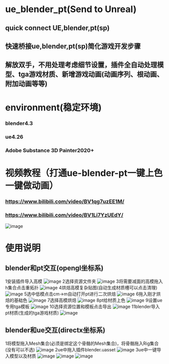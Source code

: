 # ue_blender_pt(Send to Unreal)
## quick connect UE,blender,pt(sp)
## 快速桥接ue,blender,pt(sp)简化游戏开发步骤
## 解放双手，不用处理考虑细节设置，插件全自动处理模型、tga游戏材质、新增游戏动画(动画序列、根动画、附加动画等等)

# environment(稳定环境)
### blender4.3
### ue4.26
### Adobe Substance 3D Painter2020+

# 视频教程（打通ue-blender-pt一键上色一键做动画）
### https://www.bilibili.com/video/BV1qg7uzEE1M/
### https://www.bilibili.com/video/BV1Li7YzUEdY/

![image](https://github.com/user-attachments/assets/6645370f-6279-4d79-8a52-5e80f228f306)
# 使用说明
## blender和pt交互(opengl坐标系)
1安装插件导入高模
![image](https://github.com/user-attachments/assets/3e9ab6d7-bd6d-44c1-8624-89eece86cd6a)
2选择资源文件夹
![image](https://github.com/user-attachments/assets/7ee3cea2-02b8-466c-b54f-7122f76036c6)
3将需要减面的高模拖入h集合点击重拓扑
![image](https://github.com/user-attachments/assets/a8c94c44-5544-4dbf-9ed0-89acae37f19d)
4烘焙高模复杂贴图(自动生成材质槽可以点击清理)
![image](https://github.com/user-attachments/assets/a4083b78-84df-4e5e-bde2-7f264d476358)
5选中低模点击cm->m自动打开pt进行二次烘焙
![image](https://github.com/user-attachments/assets/09616ef6-85dd-4df2-ab1d-e9ee9d74d45f)
6拖入刚才烘焙的基础色
![image](https://github.com/user-attachments/assets/b0550657-50c6-426b-ac25-e89810eba7f0)
7选择高模烘焙
![image](https://github.com/user-attachments/assets/72413229-a085-4456-9571-990833137306)
8pt给材质上色
![image](https://github.com/user-attachments/assets/8180ad70-238c-4456-ac39-4b7e57f71a79)
9设置ue专用tga模板
![image](https://github.com/user-attachments/assets/42403ed0-e387-4808-a9af-0b86bd70c22b)
10选择资源位置和模板点击导出
![image](https://github.com/user-attachments/assets/4b95183f-c38d-4da2-b459-e4f1fdb8245f)
11blender导入pt材质(生成的tga游戏材质)
![image](https://github.com/user-attachments/assets/943f2803-c61a-4a04-90f3-fa0a2215981c)

## blender和ue交互(directx坐标系)
1将模型拖入Mesh集合(必须是绑定这个骨骼的Mesh集合)，将骨骼拖入Rig集合(没有可以不选)
![image](https://github.com/user-attachments/assets/3d958f08-be5a-439e-920e-1d3c3b338394)
2ue中拖入插件blender.uasset
![image](https://github.com/user-attachments/assets/557abd6d-2d78-4ad9-a6d9-e9c7c2351828)
3ue中一键导入模型以及材质
![image](https://github.com/user-attachments/assets/2e13f302-d16f-46fe-b09b-ede21297f199)
![image](https://github.com/user-attachments/assets/b2f8fd11-eadc-4151-84eb-e30267abab07)
![image](https://github.com/user-attachments/assets/d3fd3dcc-83e6-400c-8573-b8483a841032)







